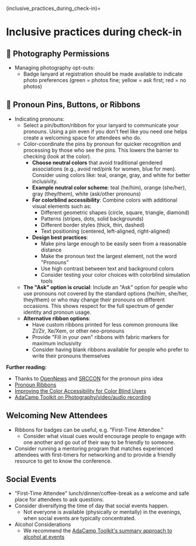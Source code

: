 ```{tags} Check-in, Giving-Participants-Room-To-Be-Who-They-Are, Being-Respectful, LGBTQ+, Newcomers-and-First-Timers, Being-Open, Social-Events
```

(inclusive_practices_during_check-in)=
# Inclusive practices during check-in

## 🍎 Photography Permissions 

 - Managing photography opt-outs: 
    - Badge lanyard at registration should be made available to indicate photo preferences (green = photos fine; yellow = ask first; red = no photos) 

## 🍎 Pronoun Pins, Buttons, or Ribbons

  - Indicating pronouns:
    - Select a pin/button/ribbon for your lanyard to communicate your pronouns. Using a pin even if you don't feel like you need one helps create a welcoming space for attendees who do.
    - Color-coordinate the pins by pronoun for quicker recognition and processing by those who see the pins. This lowers the barrier to checking (look at the color). 
      - **Choose neutral colors** that avoid traditional gendered associations (e.g., avoid red/pink for women, blue for men). Consider using colors like: teal, orange, gray, and white for better inclusivity.
      - **Example neutral color scheme**: teal (he/him), orange (she/her), gray (they/them), white (ask/other pronouns)
      - **For colorblind accessibility**: Combine colors with additional visual elements such as:
        - Different geometric shapes (circle, square, triangle, diamond)
        - Patterns (stripes, dots, solid backgrounds)
        - Different border styles (thick, thin, dashed)
        - Text positioning (centered, left-aligned, right-aligned)
      - **Design best practices**:
        - Make pins large enough to be easily seen from a reasonable distance
        - Make the pronoun text the largest element, not the word "Pronouns"
        - Use high contrast between text and background colors
        - Consider testing your color choices with colorblind simulation tools
    - **The "Ask" option is crucial**: Include an "Ask" option for people who use pronouns not covered by the standard options (he/him, she/her, they/them) or who may change their pronouns on different occasions. This shows respect for the full spectrum of gender identity and pronoun usage.
    - **Alternative ribbon options**:
      - Have custom ribbons printed for less common pronouns like Zi/Zir, Xe/Xem, or other neo-pronouns
      - Provide "Fill in your own" ribbons with fabric markers for maximum inclusivity
      - Consider having blank ribbons available for people who prefer to write their pronouns themselves

**Further reading:**
- Thanks to [OpenNews](https://opennews.org/) and [SRCCON](https://srccon.org/) for the pronoun pins idea
- [Pronoun Ribbons](http://www.pronounribbons.org)
- [Improving the Color Accessibility for Color Blind Users](https://www.smashingmagazine.com/2016/06/improving-color-accessibility-for-color-blind-users/)
- [AdaCamp Toolkit on Photography/video/audio recording](https://adacamp.org/adacamp-toolkit/policies/#photo)

## Welcoming New Attendees

- Ribbons for badges can be useful, e.g. &quot;First-Time Attendee.&quot; 
  - Consider what visual cues would encourage people to engage with one another and go out of their way to be friendly to someone.
- Consider running a mentoring program that matches experienced attendees with first-timers for networking and to provide a friendly resource to get to know the conference.

## Social Events

- &quot;First-Time Attendee&quot; lunch/dinner/coffee-break as a welcome and safe place for attendees to ask questions.
- Consider diversifying the time of day that social events happen.
  - Not everyone is available (physically or mentally) in the evenings, when social events are typically concentrated.
- Alcohol Considerations
  - We recommend the [AdaCamp Toolkit&#39;s summary approach to alcohol at events](https://adacamp.org/adacamp-toolkit/serving-alcohol-at-social-events/)
  
